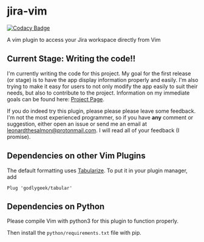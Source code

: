 # jira-vim

[![Codacy Badge](https://api.codacy.com/project/badge/Grade/5d3c5f54a99b44688ea474d3b0a3fba7)](https://app.codacy.com/app/paul.kassianik/jira-vim?utm_source=github.com&utm_medium=referral&utm_content=paulkass/jira-vim&utm_campaign=Badge_Grade_Settings)

A vim plugin to access your Jira workspace directly from Vim

## Current Stage: Writing the code!!

I'm currently writing the code for this project. My goal for the first release (or stage) is to have the app display information properly and easily. I'm also trying to make it easy for users to not only modify the app easily to suit their needs, but also to contribute to the project. Information on my immediate goals can be found here: [Project Page](https://github.com/paulkass/jira-vim/projects/1).

If you do indeed try this plugin, please please please leave some feedback. I'm not the most experienced programmer, so if you have **any** comment or suggestion, either open an issue or send me an email at leonardthesalmon@protonmail.com. I will read all of your feedback (I promise).

## Dependencies on other Vim Plugins

The default formatting uses [Tabularize](https://github.com/godlygeek/tabular). To put it in your plugin manager, add 
```vimscript
Plug 'godlygeek/tabular'
```

## Dependencies on Python

Please compile Vim with python3 for this plugin to function properly.

Then install the `python/requirements.txt` file with pip.
